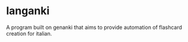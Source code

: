# langanki
A program built on genanki that aims to provide automation of flashcard creation for italian.
